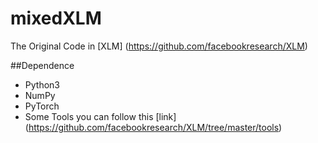 # mixedXLM

The Original Code in [XLM] (https://github.com/facebookresearch/XLM)

##Dependence
- Python3
- NumPy
- PyTorch
- Some Tools you can follow this [link] (https://github.com/facebookresearch/XLM/tree/master/tools)
